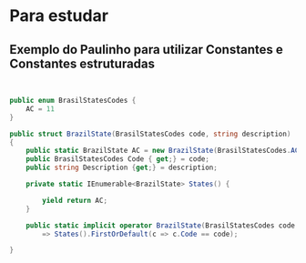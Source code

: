# Para estudar

## Exemplo do Paulinho para utilizar Constantes e Constantes estruturadas

~~~csharp


public enum BrasilStatesCodes {
    AC = 11
}

public struct BrazilState(BrasilStatesCodes code, string description)
{
    public static BrazilState AC = new BrazilState(BrasilStatesCodes.AC, "Acre");
    public BrasilStatesCodes Code { get;} = code;
    public string Description {get;} = description;

    private static IEnumerable<BrazilState> States() {

        yield return AC;
    }

    public static implicit operator BrazilState(BrasilStatesCodes code )
        => States().FirstOrDefault(c => c.Code == code);

}
~~~
